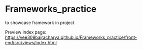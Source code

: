 # Frameworks_practice
 to showcase framework in project

 Preview index page: https://vee309bajracharya.github.io/Frameworks_practice/front-end/src/views/index.html
